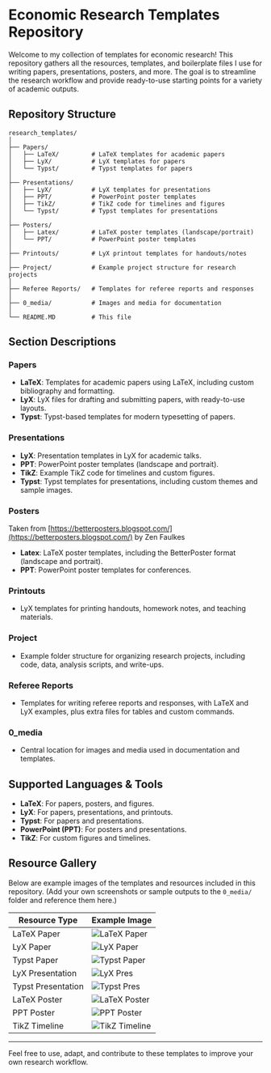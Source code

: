 # Economic Research Templates Repository

Welcome to my collection of templates for economic research! This repository gathers all the resources, templates, and boilerplate files I use for writing papers, presentations, posters, and more. The goal is to streamline the research workflow and provide ready-to-use starting points for a variety of academic outputs.

## Repository Structure

```
research_templates/
│
├── Papers/
│   ├── LaTeX/         # LaTeX templates for academic papers
│   ├── LyX/           # LyX templates for papers
│   └── Typst/         # Typst templates for papers
│
├── Presentations/
│   ├── LyX/           # LyX templates for presentations
│   ├── PPT/           # PowerPoint poster templates
│   ├── TikZ/          # TikZ code for timelines and figures
│   └── Typst/         # Typst templates for presentations
│
├── Posters/
│   ├── Latex/         # LaTeX poster templates (landscape/portrait)
│   └── PPT/           # PowerPoint poster templates
│
├── Printouts/         # LyX printout templates for handouts/notes
│
├── Project/           # Example project structure for research projects
│
├── Referee Reports/   # Templates for referee reports and responses
│
├── 0_media/           # Images and media for documentation
│
└── README.MD          # This file
```

## Section Descriptions

### Papers
- **LaTeX**: Templates for academic papers using LaTeX, including custom bibliography and formatting.
- **LyX**: LyX files for drafting and submitting papers, with ready-to-use layouts.
- **Typst**: Typst-based templates for modern typesetting of papers.

### Presentations
- **LyX**: Presentation templates in LyX for academic talks.
- **PPT**: PowerPoint poster templates (landscape and portrait).
- **TikZ**: Example TikZ code for timelines and custom figures.
- **Typst**: Typst templates for presentations, including custom themes and sample images.

### Posters

Taken from [https://betterposters.blogspot.com/](https://betterposters.blogspot.com/) by Zen Faulkes

- **Latex**: LaTeX poster templates, including the BetterPoster format (landscape and portrait).
- **PPT**: PowerPoint poster templates for conferences.

### Printouts
- LyX templates for printing handouts, homework notes, and teaching materials.

### Project
- Example folder structure for organizing research projects, including code, data, analysis scripts, and write-ups.

### Referee Reports
- Templates for writing referee reports and responses, with LaTeX and LyX examples, plus extra files for tables and custom commands.

### 0_media
- Central location for images and media used in documentation and templates.

## Supported Languages & Tools
- **LaTeX**: For papers, posters, and figures.
- **LyX**: For papers, presentations, and printouts.
- **Typst**: For papers and presentations.
- **PowerPoint (PPT)**: For posters and presentations.
- **TikZ**: For custom figures and timelines.

## Resource Gallery
Below are example images of the templates and resources included in this repository. (Add your own screenshots or sample outputs to the `0_media/` folder and reference them here.)

| Resource Type         | Example Image                                  |
|----------------------|------------------------------------------------|
| LaTeX Paper          | ![LaTeX Paper](0_media/latex_paper_example.png) |
| LyX Paper            | ![LyX Paper](0_media/lyx_paper_example.png)     |
| Typst Paper          | ![Typst Paper](0_media/typst_paper_example.png) |
| LyX Presentation     | ![LyX Pres](0_media/lyx_presentation.png)       |
| Typst Presentation   | ![Typst Pres](0_media/typst_presentation.png)   |
| LaTeX Poster         | ![LaTeX Poster](0_media/latex_poster.png)       |
| PPT Poster           | ![PPT Poster](0_media/ppt_poster.png)           |
| TikZ Timeline        | ![TikZ Timeline](0_media/tikz_timeline.png)     |


---

Feel free to use, adapt, and contribute to these templates to improve your own research workflow.

